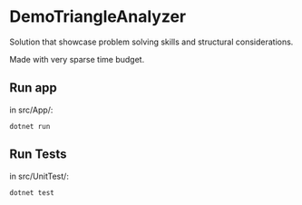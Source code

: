# DemoTriangleAnalyzer
Solution that showcase problem solving skills and structural considerations.

Made with very sparse time budget.

## Run app ##
in src/App/:

```dotnet run```

## Run Tests ##
in src/UnitTest/:

```dotnet test```
